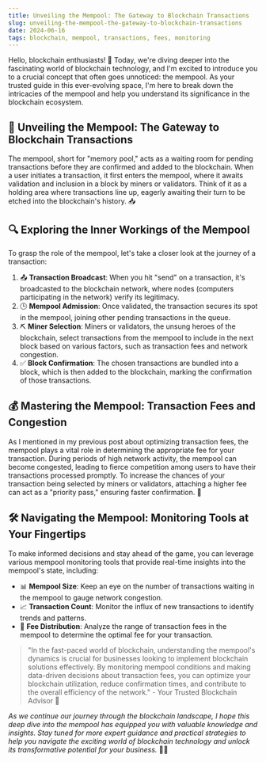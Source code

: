 ```yaml
---
title: Unveiling the Mempool: The Gateway to Blockchain Transactions
slug: unveiling-the-mempool-the-gateway-to-blockchain-transactions
date: 2024-06-16
tags: blockchain, mempool, transactions, fees, monitoring
---
```


Hello, blockchain enthusiasts! 🌟 Today, we're diving deeper into the fascinating world of blockchain technology, and I'm excited to introduce you to a crucial concept that often goes unnoticed: the mempool. As your trusted guide in this ever-evolving space, I'm here to break down the intricacies of the mempool and help you understand its significance in the blockchain ecosystem.

## 🎯 Unveiling the Mempool: The Gateway to Blockchain Transactions

The mempool, short for "memory pool," acts as a waiting room for pending transactions before they are confirmed and added to the blockchain. When a user initiates a transaction, it first enters the mempool, where it awaits validation and inclusion in a block by miners or validators. Think of it as a holding area where transactions line up, eagerly awaiting their turn to be etched into the blockchain's history. 📥

## 🔍 Exploring the Inner Workings of the Mempool

To grasp the role of the mempool, let's take a closer look at the journey of a transaction:

1. 📤 **Transaction Broadcast**: When you hit "send" on a transaction, it's broadcasted to the blockchain network, where nodes (computers participating in the network) verify its legitimacy.
2. 🕒 **Mempool Admission**: Once validated, the transaction secures its spot in the mempool, joining other pending transactions in the queue.
3. ⛏️ **Miner Selection**: Miners or validators, the unsung heroes of the blockchain, select transactions from the mempool to include in the next block based on various factors, such as transaction fees and network congestion.
4. ✅ **Block Confirmation**: The chosen transactions are bundled into a block, which is then added to the blockchain, marking the confirmation of those transactions.

## 💰 Mastering the Mempool: Transaction Fees and Congestion

As I mentioned in my previous post about optimizing transaction fees, the mempool plays a vital role in determining the appropriate fee for your transaction. During periods of high network activity, the mempool can become congested, leading to fierce competition among users to have their transactions processed promptly. To increase the chances of your transaction being selected by miners or validators, attaching a higher fee can act as a "priority pass," ensuring faster confirmation. 🚀

## 🛠️ Navigating the Mempool: Monitoring Tools at Your Fingertips

To make informed decisions and stay ahead of the game, you can leverage various mempool monitoring tools that provide real-time insights into the mempool's state, including:

- 📊 **Mempool Size**: Keep an eye on the number of transactions waiting in the mempool to gauge network congestion.
- 📈 **Transaction Count**: Monitor the influx of new transactions to identify trends and patterns.
- 💸 **Fee Distribution**: Analyze the range of transaction fees in the mempool to determine the optimal fee for your transaction.

> "In the fast-paced world of blockchain, understanding the mempool's dynamics is crucial for businesses looking to implement blockchain solutions effectively. By monitoring mempool conditions and making data-driven decisions about transaction fees, you can optimize your blockchain utilization, reduce confirmation times, and contribute to the overall efficiency of the network." - Your Trusted Blockchain Advisor 🙌

*As we continue our journey through the blockchain landscape, I hope this deep dive into the mempool has equipped you with valuable knowledge and insights. Stay tuned for more expert guidance and practical strategies to help you navigate the exciting world of blockchain technology and unlock its transformative potential for your business.* 🚀✨
